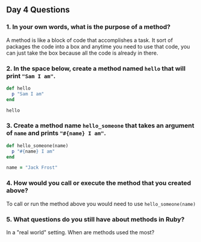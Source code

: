 ## Day 4 Questions

### 1. In your own words, what is the purpose of a method?

A method is like a block of code that accomplishes a task. It sort of packages the code into a box and anytime you need to use that code, you can just take the box because all the code is already in there.

### 2. In the space below, create a method named `hello` that will print `"Sam I am"`.

```ruby
def hello
  p "Sam I am"
end

hello
```   

### 3. Create a method name `hello_someone` that takes an argument of `name` and prints `"#{name} I am"`.

```ruby
def hello_someone(name)
  p "#{name} I am"
end

name = "Jack Frost"
```


### 4. How would you call or execute the method that you created above?

To call or run the method above you would need to use `hello_someone(name)`


### 5. What questions do you still have about methods in Ruby?

In a "real world" setting. When are methods used the most?
